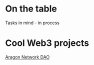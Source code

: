 # On the table 
Tasks in mind - in process

# Cool Web3 projects

[Aragon Network DAO]([url](https://app.dework.xyz/an-dao)) 

